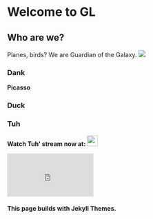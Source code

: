 # Welcome to GL

## Who are we?
Planes, birds? We are Guardian of the Galaxy.
![](https://i.ibb.co/8xcTjc4/Untitled.png)

### Dank 
**Picasso**

### Duck

### Tuh
**Watch Tuh' stream now at: [<img src="https://cdn.tgdd.vn/2020/03/GameApp/Facebook-200x200.jpg" width="25">](https://www.facebook.com/profile.php?id=100016131127774)** 

<iframe width="200" height="100" src="https://www.youtube.com/embed/d2JWJLbEakE" title="YouTube video player" frameborder="0" allow="acceleromete; autoplay; clipboard-write; encrypted-media; gyroscope; picture-in-picture" allowfullscreen></iframe>


#### This page builds with Jekyll Themes.


